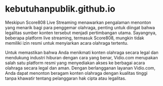 # kebutuhanpublik.github.io

Meskipun Score808 Live Streaming menawarkan pengalaman menonton yang menarik bagi para penggemar olahraga, penting untuk diingat bahwa legalitas sumber konten tersebut menjadi pertimbangan utama. Sayangnya, beberapa platform live streaming, termasuk Score808, mungkin tidak memiliki izin resmi untuk menyiarkan acara olahraga tertentu.

Untuk memastikan bahwa Anda menikmati konten olahraga secara legal dan mendukung industri hiburan dengan cara yang benar, Vidio.com merupakan salah satu platform resmi yang menyediakan akses ke berbagai acara olahraga secara legal dan aman. Dengan berlangganan layanan Vidio.com, Anda dapat menonton beragam konten olahraga dengan kualitas tinggi tanpa khawatir tentang pelanggaran hak cipta atau legalitas.
